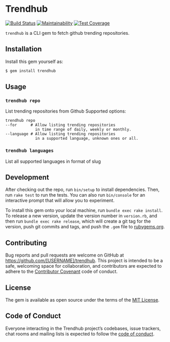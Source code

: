 # Trendhub

[![Build Status](https://travis-ci.org/sondnm/trendhub.svg?branch=master)](https://travis-ci.org/sondnm/trendhub)
[![Maintainability](https://api.codeclimate.com/v1/badges/961c76d5f9d2014eedc5/maintainability)](https://codeclimate.com/github/sondnm/trendhub/maintainability)
[![Test Coverage](https://api.codeclimate.com/v1/badges/961c76d5f9d2014eedc5/test_coverage)](https://codeclimate.com/github/sondnm/trendhub/test_coverage)

`trendhub` is a CLI gem to fetch github trending repositories.

## Installation

Install this gem yourself as:

```bash
$ gem install trendhub
```

## Usage

### `trendhub repo`
List trending repositories from Github
Supported options:
```
trendhub repo
--for      # Allow listing trending repositories 
             in time range of daily, weekly or monthly.
--language # Allow listing trending repositories 
             in a supported language, unknown ones or all.
```

### `trendhub languages`
List all supported languages in format of slug

## Development

After checking out the repo, run `bin/setup` to install dependencies. Then, run `rake test` to run the tests.
You can also run `bin/console` for an interactive prompt that will allow you to experiment.

To install this gem onto your local machine, run `bundle exec rake install`.
To release a new version, update the version number in `version.rb`, and then run `bundle exec rake release`,
which will create a git tag for the version, push git commits and tags, and push the `.gem` file to [rubygems.org](https://rubygems.org).

## Contributing

Bug reports and pull requests are welcome on GitHub at https://github.com/[USERNAME]/trendhub. This project is intended to be a safe, welcoming space for collaboration, and contributors are expected to adhere to the [Contributor Covenant](http://contributor-covenant.org) code of conduct.

## License

The gem is available as open source under the terms of the [MIT License](https://opensource.org/licenses/MIT).

## Code of Conduct

Everyone interacting in the Trendhub project’s codebases, issue trackers, chat rooms and mailing lists is expected to follow the [code of conduct](https://github.com/sondnm/trendhub/blob/master/CODE_OF_CONDUCT.md).
